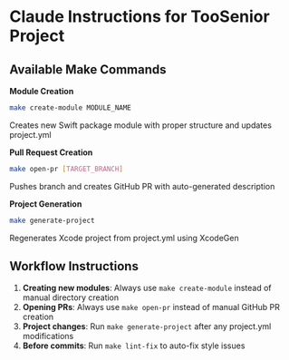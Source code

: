 # Claude Instructions for TooSenior Project

## Available Make Commands

**Module Creation**
```bash
make create-module MODULE_NAME
```
Creates new Swift package module with proper structure and updates project.yml

**Pull Request Creation**
```bash
make open-pr [TARGET_BRANCH]
```
Pushes branch and creates GitHub PR with auto-generated description

**Project Generation**
```bash
make generate-project
```
Regenerates Xcode project from project.yml using XcodeGen

## Workflow Instructions

1. **Creating new modules**: Always use `make create-module` instead of manual directory creation
2. **Opening PRs**: Always use `make open-pr` instead of manual GitHub PR creation
3. **Project changes**: Run `make generate-project` after any project.yml modifications
4. **Before commits**: Run `make lint-fix` to auto-fix style issues